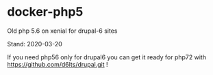 # docker-php5
Old php 5.6 on xenial for drupal-6 sites

Stand: 2020-03-20

If you need php56 only for drupal6 you can get it ready for php72
with https://github.com/d6lts/drupal.git !

